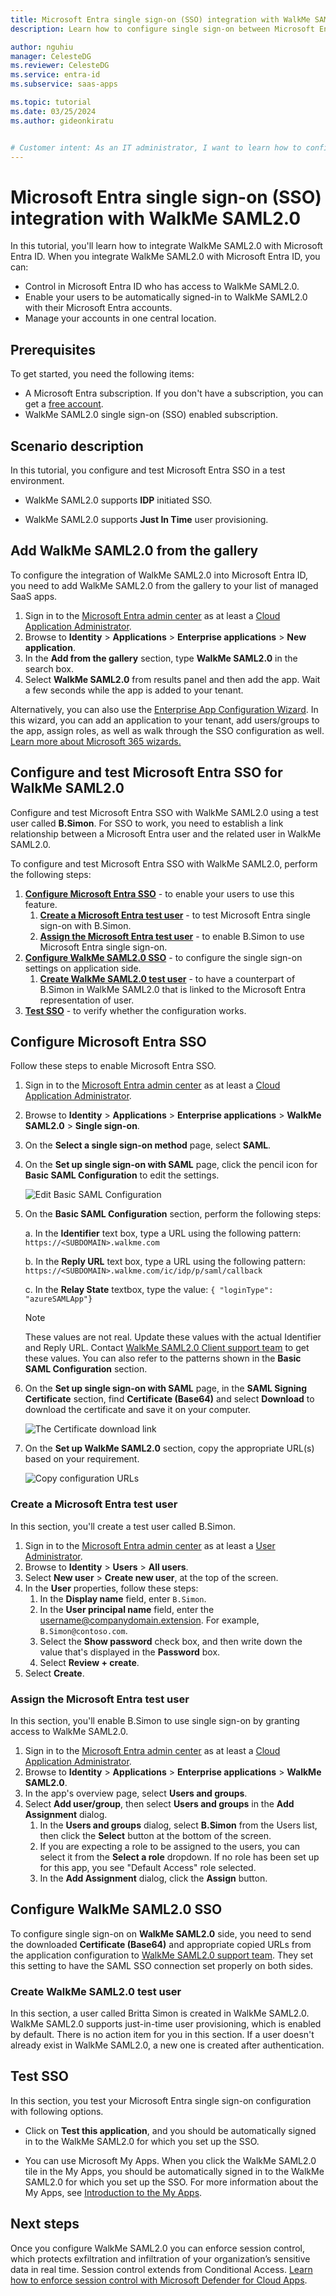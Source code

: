 ```yaml
---
title: Microsoft Entra single sign-on (SSO) integration with WalkMe SAML2.0
description: Learn how to configure single sign-on between Microsoft Entra ID and WalkMe SAML2.0.

author: nguhiu
manager: CelesteDG
ms.reviewer: CelesteDG
ms.service: entra-id
ms.subservice: saas-apps

ms.topic: tutorial
ms.date: 03/25/2024
ms.author: gideonkiratu


# Customer intent: As an IT administrator, I want to learn how to configure single sign-on between Microsoft Entra ID and WalkMe SAML2.0 so that I can control who has access to WalkMe SAML2.0, enable automatic sign-in with Microsoft Entra accounts, and manage my accounts in one central location.
---
```


# Microsoft Entra single sign-on (SSO) integration with WalkMe SAML2.0

In this tutorial, you'll learn how to integrate WalkMe SAML2.0 with Microsoft Entra ID. When you integrate WalkMe SAML2.0 with Microsoft Entra ID, you can:

* Control in Microsoft Entra ID who has access to WalkMe SAML2.0.
* Enable your users to be automatically signed-in to WalkMe SAML2.0 with their Microsoft Entra accounts.
* Manage your accounts in one central location.

## Prerequisites

To get started, you need the following items:

* A Microsoft Entra subscription. If you don't have a subscription, you can get a [free account](https://azure.microsoft.com/free/).
* WalkMe SAML2.0 single sign-on (SSO) enabled subscription.

## Scenario description

In this tutorial, you configure and test Microsoft Entra SSO in a test environment.

* WalkMe SAML2.0 supports **IDP** initiated SSO.

* WalkMe SAML2.0 supports **Just In Time** user provisioning.

## Add WalkMe SAML2.0 from the gallery

To configure the integration of WalkMe SAML2.0 into Microsoft Entra ID, you need to add WalkMe SAML2.0 from the gallery to your list of managed SaaS apps.

1. Sign in to the [Microsoft Entra admin center](https://entra.microsoft.com) as at least a [Cloud Application Administrator](~/identity/role-based-access-control/permissions-reference.md#cloud-application-administrator).
1. Browse to **Identity** > **Applications** > **Enterprise applications** > **New application**.
1. In the **Add from the gallery** section, type **WalkMe SAML2.0** in the search box.
1. Select **WalkMe SAML2.0** from results panel and then add the app. Wait a few seconds while the app is added to your tenant.

 Alternatively, you can also use the [Enterprise App Configuration Wizard](https://portal.office.com/AdminPortal/home?Q=Docs#/azureadappintegration). In this wizard, you can add an application to your tenant, add users/groups to the app, assign roles, as well as walk through the SSO configuration as well. [Learn more about Microsoft 365 wizards.](/microsoft-365/admin/misc/azure-ad-setup-guides)

<a name='configure-and-test-azure-ad-sso-for-walkme-saml20'></a>

## Configure and test Microsoft Entra SSO for WalkMe SAML2.0

Configure and test Microsoft Entra SSO with WalkMe SAML2.0 using a test user called **B.Simon**. For SSO to work, you need to establish a link relationship between a Microsoft Entra user and the related user in WalkMe SAML2.0.

To configure and test Microsoft Entra SSO with WalkMe SAML2.0, perform the following steps:

1. **[Configure Microsoft Entra SSO](#configure-azure-ad-sso)** - to enable your users to use this feature.
    1. **[Create a Microsoft Entra test user](#create-an-azure-ad-test-user)** - to test Microsoft Entra single sign-on with B.Simon.
    1. **[Assign the Microsoft Entra test user](#assign-the-azure-ad-test-user)** - to enable B.Simon to use Microsoft Entra single sign-on.
1. **[Configure WalkMe SAML2.0 SSO](#configure-walkme-saml20-sso)** - to configure the single sign-on settings on application side.
    1. **[Create WalkMe SAML2.0 test user](#create-walkme-saml20-test-user)** - to have a counterpart of B.Simon in WalkMe SAML2.0 that is linked to the Microsoft Entra representation of user.
1. **[Test SSO](#test-sso)** - to verify whether the configuration works.

<a name='configure-azure-ad-sso'></a>

## Configure Microsoft Entra SSO

Follow these steps to enable Microsoft Entra SSO.

1. Sign in to the [Microsoft Entra admin center](https://entra.microsoft.com) as at least a [Cloud Application Administrator](~/identity/role-based-access-control/permissions-reference.md#cloud-application-administrator).
1. Browse to **Identity** > **Applications** > **Enterprise applications** > **WalkMe SAML2.0** > **Single sign-on**.
1. On the **Select a single sign-on method** page, select **SAML**.
1. On the **Set up single sign-on with SAML** page, click the pencil icon for **Basic SAML Configuration** to edit the settings.

   ![Edit Basic SAML Configuration](common/edit-urls.png)

1. On the **Basic SAML Configuration** section, perform the following steps:

    a. In the **Identifier** text box, type a URL using the following pattern:
    `https://<SUBDOMAIN>.walkme.com`

    b. In the **Reply URL** text box, type a URL using the following pattern:
    `https://<SUBDOMAIN>.walkme.com/ic/idp/p/saml/callback`

    c. In the **Relay State** textbox, type the value:
    `{ "loginType": "azureSAMLApp"}`

	> [!NOTE]
	> These values are not real. Update these values with the actual Identifier and Reply URL. Contact [WalkMe SAML2.0 Client support team](mailto:support@walkme.com) to get these values. You can also refer to the patterns shown in the **Basic SAML Configuration** section.

1. On the **Set up single sign-on with SAML** page, in the **SAML Signing Certificate** section,  find **Certificate (Base64)** and select **Download** to download the certificate and save it on your computer.

	![The Certificate download link](common/certificatebase64.png)

1. On the **Set up WalkMe SAML2.0** section, copy the appropriate URL(s) based on your requirement.

	![Copy configuration URLs](common/copy-configuration-urls.png)

<a name='create-an-azure-ad-test-user'></a>

### Create a Microsoft Entra test user

In this section, you'll create a test user called B.Simon.

1. Sign in to the [Microsoft Entra admin center](https://entra.microsoft.com) as at least a [User Administrator](~/identity/role-based-access-control/permissions-reference.md#user-administrator).
1. Browse to **Identity** > **Users** > **All users**.
1. Select **New user** > **Create new user**, at the top of the screen.
1. In the **User** properties, follow these steps:
   1. In the **Display name** field, enter `B.Simon`.  
   1. In the **User principal name** field, enter the username@companydomain.extension. For example, `B.Simon@contoso.com`.
   1. Select the **Show password** check box, and then write down the value that's displayed in the **Password** box.
   1. Select **Review + create**.
1. Select **Create**.

<a name='assign-the-azure-ad-test-user'></a>

### Assign the Microsoft Entra test user

In this section, you'll enable B.Simon to use single sign-on by granting access to WalkMe SAML2.0.

1. Sign in to the [Microsoft Entra admin center](https://entra.microsoft.com) as at least a [Cloud Application Administrator](~/identity/role-based-access-control/permissions-reference.md#cloud-application-administrator).
1. Browse to **Identity** > **Applications** > **Enterprise applications** > **WalkMe SAML2.0**.
1. In the app's overview page, select **Users and groups**.
1. Select **Add user/group**, then select **Users and groups** in the **Add Assignment** dialog.
   1. In the **Users and groups** dialog, select **B.Simon** from the Users list, then click the **Select** button at the bottom of the screen.
   1. If you are expecting a role to be assigned to the users, you can select it from the **Select a role** dropdown. If no role has been set up for this app, you see "Default Access" role selected.
   1. In the **Add Assignment** dialog, click the **Assign** button.

## Configure WalkMe SAML2.0 SSO

To configure single sign-on on **WalkMe SAML2.0** side, you need to send the downloaded **Certificate (Base64)** and appropriate copied URLs from the application configuration to [WalkMe SAML2.0 support team](mailto:support@walkme.com). They set this setting to have the SAML SSO connection set properly on both sides.

### Create WalkMe SAML2.0 test user

In this section, a user called Britta Simon is created in WalkMe SAML2.0. WalkMe SAML2.0 supports just-in-time user provisioning, which is enabled by default. There is no action item for you in this section. If a user doesn't already exist in WalkMe SAML2.0, a new one is created after authentication.

## Test SSO 

In this section, you test your Microsoft Entra single sign-on configuration with following options.

* Click on **Test this application**, and you should be automatically signed in to the WalkMe SAML2.0 for which you set up the SSO.

* You can use Microsoft My Apps. When you click the WalkMe SAML2.0 tile in the My Apps, you should be automatically signed in to the WalkMe SAML2.0 for which you set up the SSO. For more information about the My Apps, see [Introduction to the My Apps](https://support.microsoft.com/account-billing/sign-in-and-start-apps-from-the-my-apps-portal-2f3b1bae-0e5a-4a86-a33e-876fbd2a4510).

## Next steps

Once you configure WalkMe SAML2.0 you can enforce session control, which protects exfiltration and infiltration of your organization’s sensitive data in real time. Session control extends from Conditional Access. [Learn how to enforce session control with Microsoft Defender for Cloud Apps](/cloud-app-security/proxy-deployment-aad).
